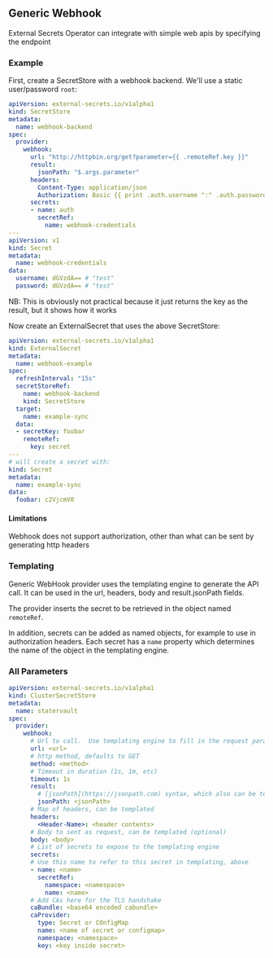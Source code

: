 ## Generic Webhook

External Secrets Operator can integrate with simple web apis by specifying the endpoint

### Example

First, create a SecretStore with a webhook backend.  We'll use a static user/password `root`:

```yaml
apiVersion: external-secrets.io/v1alpha1
kind: SecretStore
metadata:
  name: webhook-backend
spec:
  provider:
    webhook:
      url: "http://httpbin.org/get?parameter={{ .remoteRef.key }}"
      result:
        jsonPath: "$.args.parameter"
      headers:
        Content-Type: application/json
        Authorization: Basic {{ print .auth.username ":" .auth.password | b64enc }}
      secrets:
      - name: auth
        secretRef:
          name: webhook-credentials
---
apiVersion: v1
kind: Secret
metadata:
  name: webhook-credentials
data:
  username: dGVzdA== # "test"
  password: dGVzdA== # "test"
```

NB: This is obviously not practical because it just returns the key as the result, but it shows how it works

Now create an ExternalSecret that uses the above SecretStore:

```yaml
apiVersion: external-secrets.io/v1alpha1
kind: ExternalSecret
metadata:
  name: webhook-example
spec:
  refreshInterval: "15s"
  secretStoreRef:
    name: webhook-backend
    kind: SecretStore
  target:
    name: example-sync
  data:
  - secretKey: foobar
    remoteRef:
      key: secret
---
# will create a secret with:
kind: Secret
metadata:
  name: example-sync
data:
  foobar: c2VjcmV0
```

#### Limitations

Webhook does not support authorization, other than what can be sent by generating http headers

### Templating

Generic WebHook provider uses the templating engine to generate the API call.  It can be used in the url, headers, body and result.jsonPath fields.

The provider inserts the secret to be retrieved in the object named `remoteRef`.

In addition, secrets can be added as named objects, for example to use in authorization headers.
Each secret has a `name` property which determines the name of the object in the templating engine.

### All Parameters

```yaml
apiVersion: external-secrets.io/v1alpha1
kind: ClusterSecretStore
metadata:
  name: statervault
spec:
  provider:
    webhook:
      # Url to call.  Use templating engine to fill in the request parameters
      url: <url>
      # http method, defaults to GET
      method: <method>
      # Timeout in duration (1s, 1m, etc)
      timeout: 1s
      result:
        # [jsonPath](https://jsonpath.com) syntax, which also can be templated
        jsonPath: <jsonPath>
      # Map of headers, can be templated
      headers:
        <Header-Name>: <header contents>
      # Body to sent as request, can be templated (optional)
      body: <body>
      # List of secrets to expose to the templating engine
      secrets:
      # Use this name to refer to this secret in templating, above
      - name: <name>
        secretRef:
          namespace: <namespace>
          name: <name>
      # Add CAs here for the TLS handshake
      caBundle: <base64 encoded cabundle>
      caProvider:
        type: Secret or COnfigMap
        name: <name of secret or configmap>
        namespace: <namespace>
        key: <key inside secret>
```

